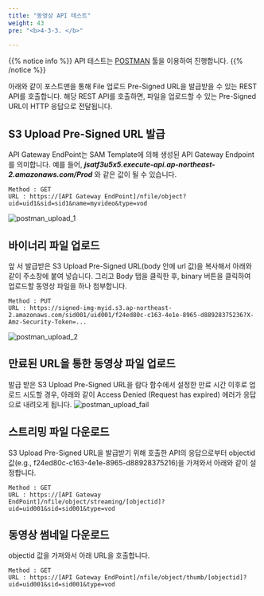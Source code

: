 ```yaml
---
title: "동영상 API 테스트"
weight: 43
pre: "<b>4-3-3. </b>"

---
```


{{% notice info %}}
API 테스트는 [POSTMAN](https://www.postman.com/downloads/) 툴을 이용하여 진행합니다.
{{% /notice %}}

아래와 같이 포스트맨을 통해 File 업로드 Pre-Signed URL을 발급받을 수 있는 REST API를 호출합니다. 해당 REST API를 호출하면, 파일을 업로드할 수 있는 Pre-Signed URL이 HTTP 응답으로 전달됩니다.

## S3 Upload Pre-Signed URL 발급
API Gateway EndPoint는 SAM Template에 의해 생성된 API Gateway Endpoint를 의미합니다. 예를 들어, ***jsatf3u5x5.execute-api.ap-northeast-2.amazonaws.com/Prod*** 와 같은 값이 될 수 있습니다.

```
Method : GET
URL : https://[API Gateway EndPoint]/nfile/object?uid=uid1&sid=sid1&name=myvideo&type=vod
```
![postman_upload_1](/images/postman/pm_video_upload_1.png)

## 바이너리 파일 업로드
앞 서 발급받은 S3 Upload Pre-Signed URL(body 안에 url 값)을 복사해서 아래와 같이 주소창에 붙여 넣습니다. 그리고 Body 탭을 클릭한 후, binary 버튼을 클릭하여 업로드할 동영상 파일을 하나 첨부합니다. 

```
Method : PUT
URL : https://signed-img-myid.s3.ap-northeast-2.amazonaws.com/sid001/uid001/f24ed80c-c163-4e1e-8965-d88928375236?X-Amz-Security-Token=...
```
![postman_upload_2](/images/postman/pm_img_upload_2.png)

## 만료된 URL을 통한 동영상 파일 업로드 
발급 받은 S3 Upload Pre-Signed URL을 람다 함수에서 설정한 만료 시간 이후로 업로드 시도할 경우, 아래와 같이 Access Denied (Request has expired) 에러가 응답으로 내려오게 됩니다.
![postman_upload_fail](/images/postman/pm_img_upload_fail.png)

## 스트리밍 파일 다운로드
S3 Upload Pre-Signed URL을 발급받기 위해 호출한 API의 응답으로부터 objectid 값(e.g., f24ed80c-c163-4e1e-8965-d88928375216)을 가져와서 아래와 같이 설정합니다.
```
Method : GET
URL : https://[API Gateway EndPoint]/nfile/object/streaming/[objectid]?uid=uid001&sid=sid001&type=vod
```

## 동영상 썸네일 다운로드
objectid 값을 가져와서 아래 URL을 호출합니다.
```
Method : GET
URL : https://[API Gateway EndPoint]/nfile/object/thumb/[objectid]?uid=uid001&sid=sid001&type=vod
```
